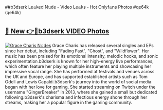 ##b3dserk Le𝚊ked N𝚞de - Video Le𝚊ks - Hot Onlyf𝚊ns Photos #qe64k (qe64k)

# <h2><a href="https://mediaupload.pro?title=b3dserk&ref=9FEB">🔗 New 👉🔴b3dserk VIDEO Photos</a></h2>

[![Grace Charis N𝚞des](https://i.imgur.com/rIISA9y.gif)](https://mediaupload.pro?title=b3dserk&ref=9FEB)
Grace Charis has released several singles and EPs since her debut, including "Fading Fast", "Ghost", and "Wildflower". Her music has been praised for its emotional intensity, melodic hooks, and sonic experimentation.b3dserk is known for her high-energy live performances, which often feature her playing multiple instruments and showcasing her impressive vocal range. She has performed at festivals and venues across the UK and Europe, and has supported established artists such as Tom Odell and Lewis Capaldi.b3dserk's journey into the world of social media began with her love for gaming. She started streaming on Twitch under the username "GingerBreaker" in 2013, where she gained a small but dedicated following.b3dserk's charisma and infectious energy shone through her streams, making her a popular figure in the gaming community.